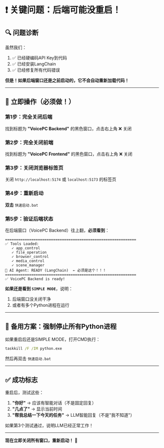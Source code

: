 # ❗ 关键问题：后端可能没重启！

## 🔍 问题诊断

虽然我们：
1. ✅ 已经硬编码API Key到代码
2. ✅ 已经安装LangChain
3. ✅ 已经修复所有代码错误

**但是！如果后端窗口还是之前启动的，它不会自动重新加载代码！**

---

## 🚨 立即操作（必须做！）

### 第1步：完全关闭后端
找到标题为 **"VoicePC Backend"** 的黑色窗口，点击右上角 ❌ 关闭

### 第2步：完全关闭前端
找到标题为 **"VoicePC Frontend"** 的黑色窗口，点击右上角 ❌ 关闭

### 第3步：关闭浏览器标签页
关闭 `http://localhost:5174` 或 `localhost:5173` 的标签页

### 第4步：重新启动
**双击** `快速启动.bat`

### 第5步：验证后端状态
在后端窗口（VoicePC Backend）往上翻，**必须看到**：

```
============================================================
✅ Tools Loaded:
   ✓ app_control
   ✓ file_operation
   ✓ browser_control
   ✓ media_control
   ✓ scene_manager
🤖 AI Agent: READY (LangChain)  ← 必须是这个！！！
============================================================
✅ VoicePC Backend is ready!
```

**如果还是看到 `SIMPLE MODE`**，说明：
1. 后端窗口没关闭干净
2. 或者有多个Python进程在运行

---

## 🔧 备用方案：强制停止所有Python进程

如果重启后还是SIMPLE MODE，打开CMD执行：

```cmd
taskkill /F /IM python.exe
```

然后再双击 `快速启动.bat`

---

## ✅ 成功标志

重启后，测试这些：
1. **"你好"** → 应该有智能对话（不是固定回复）
2. **"几点了"** → 显示当前时间
3. **"帮我总结一下今天的任务"** → LLM智能回复（不是"我不知道"）

如果第3个测试通过，说明LLM已经正常工作！

---

**现在立即关闭所有窗口，重新启动！** 🚀
